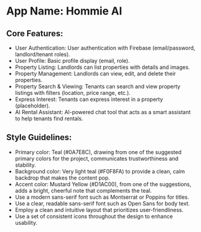 # **App Name**: Hommie AI

## Core Features:

- User Authentication: User authentication with Firebase (email/password, landlord/tenant roles).
- User Profile: Basic profile display (email, role).
- Property Listing: Landlords can list properties with details and images.
- Property Management: Landlords can view, edit, and delete their properties.
- Property Search & Viewing: Tenants can search and view property listings with filters (location, price range, etc.).
- Express Interest: Tenants can express interest in a property (placeholder).
- AI Rental Assistant: AI-powered chat tool that acts as a smart assistant to help tenants find rentals.

## Style Guidelines:

- Primary color: Teal (#0A7E8C), drawing from one of the suggested primary colors for the project, communicates trustworthiness and stability.
- Background color: Very light teal (#F0F8FA) to provide a clean, calm backdrop that makes the content pop.
- Accent color: Mustard Yellow (#D1AC00), from one of the suggestions, adds a bright, cheerful note that complements the teal.
- Use a modern sans-serif font such as Montserrat or Poppins for titles.
- Use a clear, readable sans-serif font such as Open Sans for body text.
- Employ a clean and intuitive layout that prioritizes user-friendliness.
- Use a set of consistent icons throughout the design to enhance usability.